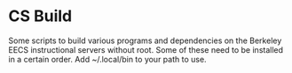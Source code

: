 CS Build
========
Some scripts to build various programs and dependencies on the Berkeley EECS instructional servers without root. Some of these need to be installed in a certain order. Add ~/.local/bin to your path to use.
